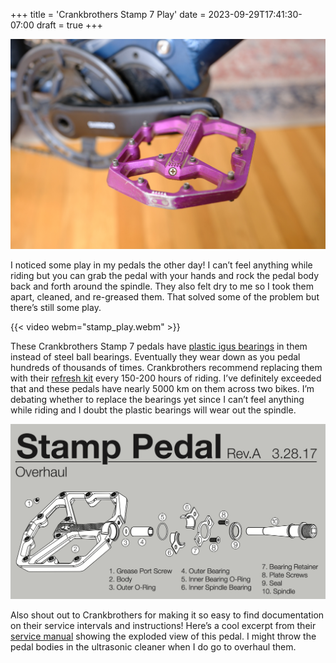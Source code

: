 +++
title = 'Crankbrothers Stamp 7 Play'
date = 2023-09-29T17:41:30-07:00
draft = true
+++

![DSCF3928 copy.jpg](DSCF3928.jpg)

I noticed some play in my pedals the other day! I can’t feel anything while riding but you can grab the pedal with your hands and rock the pedal body back and forth around the spindle. They also felt dry to me so I took them apart, cleaned, and re-greased them. That solved some of the problem but there’s still some play.

{{< video webm="stamp_play.webm" >}}

These Crankbrothers Stamp 7 pedals have [plastic igus bearings](https://web.archive.org/web/20230929223318/https://www.igus.eu/info/plain-bearings-crank-mountain-bike-pedal) in them instead of steel ball bearings. Eventually they wear down as you pedal hundreds of thousands of times. Crankbrothers recommend replacing them with their [refresh kit](https://www.crankbrothers.com/collections/pedal-accessories/products/pedal-refresh-kit-stamp-7-11) every 150-200 hours of riding. I’ve definitely exceeded that and these pedals have nearly 5000 km on them across two bikes. I’m debating whether to replace the bearings yet since I can’t feel anything while riding and I doubt the plastic bearings will wear out the spindle.

![Screenshot 2023-09-29 at 3.57.00 PM.png](overhaul.png)

Also shout out to Crankbrothers for making it so easy to find documentation on their service intervals and instructions! Here’s a cool excerpt from their [service manual](https://crankbrothers.zendesk.com/hc/en-us/articles/115004284194-Stamp-Technical-Documents) showing the exploded view of this pedal. I might throw the pedal bodies in the ultrasonic cleaner when I do go to overhaul them.

